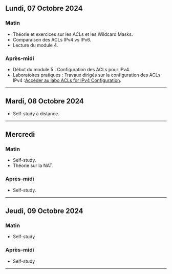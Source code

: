 ## Lundi, 07 Octobre 2024

### Matin

- Théorie et exercices sur les ACLs et les Wildcard Masks.
- Comparaison des ACLs IPv4 vs IPv6.
- Lecture du module 4.

### Après-midi

- Début du module 5 : Configuration des ACLs pour IPv4.
- Laboratoires pratiques : Travaux dirigés sur la configuration des ACLs IPv4 :[Accéder au labo ACLs for IPv4 Configuration](https://drive.google.com/drive/folders/1XLfEW7SrM-VEL4Hl9s-CAxs6ItWo40xb?usp=sharing).

---

## Mardi, 08 Octobre 2024

- Self-study à distance.

---

## Mercredi

### Matin
- Self-study.
- Théorie sur la NAT.
### Après-midi
- Self-study.

---

## Jeudi, 09 Octobre 2024
### Matin
- Self-study

### Après-midi
- Self-study


---

